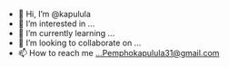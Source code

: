 - 👋 Hi, I’m @kapulula
- 👀 I’m interested in ...
- 🌱 I’m currently learning ...
- 💞️ I’m looking to collaborate on ...
- 📫 How to reach me ...Pemphokapulula31@gmail.com

<!---
kapulula/kapulula is a ✨ special ✨ repository because its `README.md` (this file) appears on your GitHub profile.
You can click the Preview link to take a look at your changes.
--->

